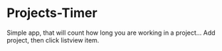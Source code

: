 # Projects-Timer

Simple app, that will count how long you are working in a project... Add project, then click listview item.